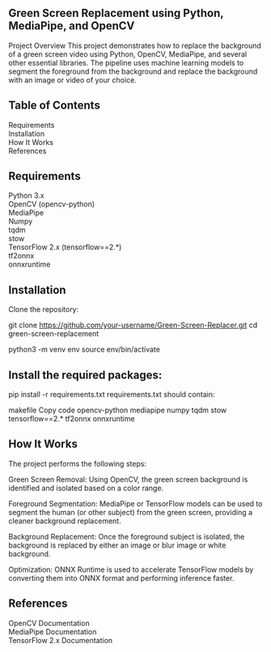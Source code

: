 ## Green Screen Replacement using Python, MediaPipe, and OpenCV
Project Overview
This project demonstrates how to replace the background of a green screen video using Python, OpenCV, MediaPipe, and several other essential libraries. The pipeline uses machine learning models to segment the foreground from the background and replace the background with an image or video of your choice.

## Table of Contents
Requirements<br>
Installation<br>
How It Works<br>
References<br>

## Requirements
Python 3.x<br>
OpenCV (opencv-python)<br>
MediaPipe<br>
Numpy<br>
tqdm<br>
stow<br>
TensorFlow 2.x (tensorflow==2.*)<br>
tf2onnx<br>
onnxruntime<br>

## Installation

Clone the repository:

git clone https://github.com/your-username/Green-Screen-Replacer.git
cd green-screen-replacement

python3 -m venv env
source env/bin/activate 

## Install the required packages:

pip install -r requirements.txt
requirements.txt should contain:

makefile
Copy code
opencv-python
mediapipe
numpy
tqdm
stow
tensorflow==2.*
tf2onnx
onnxruntime

## How It Works
The project performs the following steps:

Green Screen Removal: Using OpenCV, the green screen background is identified and isolated based on a color range.

Foreground Segmentation: MediaPipe or TensorFlow models can be used to segment the human (or other subject) from the green screen, providing a cleaner background replacement.

Background Replacement: Once the foreground subject is isolated, the background is replaced by either an image or blur image or white background.

Optimization: ONNX Runtime is used to accelerate TensorFlow models by converting them into ONNX format and performing inference faster.

## References
OpenCV Documentation<br>
MediaPipe Documentation<br>
TensorFlow 2.x Documentation<br>
